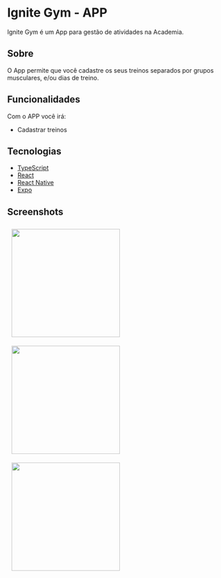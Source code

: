 # Ignite Gym - APP

Ignite Gym é um App para gestão de atividades na Academia.

## Sobre

O App permite que você cadastre os seus treinos separados por grupos musculares, e/ou dias de treino.

## Funcionalidades

Com o APP você irá:
- Cadastrar treinos

## Tecnologias

- [TypeScript](https://www.typescriptlang.org/)
- [React](https://reactjs.org/)
- [React Native](https://reactnative.dev/)
- [Expo](https://expo.dev/)

## Screenshots

[<img src="https://user-images.githubusercontent.com/7936766/200956052-7903c874-1e63-4bc4-98ae-cbfbc4fde3fa.png" align="left"
width="250"
    hspace="10" vspace="10">](https://user-images.githubusercontent.com/7936766/200956052-7903c874-1e63-4bc4-98ae-cbfbc4fde3fa.png)
[<img src="https://user-images.githubusercontent.com/7936766/200956070-233356e5-95a3-4be1-9ff5-da8c6be56d82.png" align="center"
width="250"
    hspace="10" vspace="10">](https://user-images.githubusercontent.com/7936766/200956070-233356e5-95a3-4be1-9ff5-da8c6be56d82.png)
[<img src="https://user-images.githubusercontent.com/7936766/200956068-fc85db2c-c94b-46bf-9909-48d49241d63e.png" align="center"
width="250"
    hspace="10" vspace="10">](https://user-images.githubusercontent.com/7936766/200956068-fc85db2c-c94b-46bf-9909-48d49241d63e.png)
 
